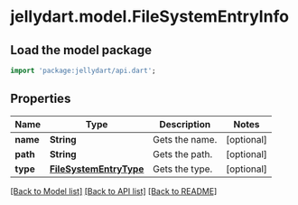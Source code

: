 # jellydart.model.FileSystemEntryInfo

## Load the model package
```dart
import 'package:jellydart/api.dart';
```

## Properties
Name | Type | Description | Notes
------------ | ------------- | ------------- | -------------
**name** | **String** | Gets the name. | [optional] 
**path** | **String** | Gets the path. | [optional] 
**type** | [**FileSystemEntryType**](FileSystemEntryType.md) | Gets the type. | [optional] 

[[Back to Model list]](../README.md#documentation-for-models) [[Back to API list]](../README.md#documentation-for-api-endpoints) [[Back to README]](../README.md)



